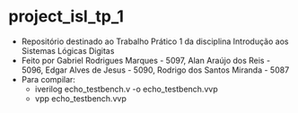 # project_isl_tp_1
+ Repositório destinado ao Trabalho Prático 1 da disciplina Introdução aos Sistemas Lógicas Digitas
+ Feito por Gabriel Rodrigues Marques - 5097, Alan Araújo dos Reis - 5096, Edgar Alves de Jesus - 5090, Rodrigo dos Santos Miranda - 5087
+ Para compilar:
    + iverilog echo_testbench.v -o echo_testbench.vvp
    + vpp echo_testbench.vvp
